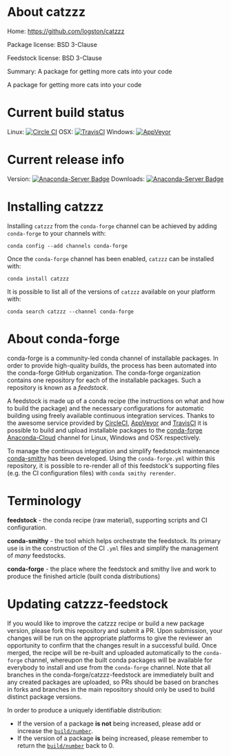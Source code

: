 About catzzz
============

Home: https://github.com/logston/catzzz

Package license: BSD 3-Clause

Feedstock license: BSD 3-Clause

Summary: A package for getting more cats into your code

A package for getting more cats into your code


Current build status
====================

Linux: [![Circle CI](https://circleci.com/gh/conda-forge/catzzz-feedstock.svg?style=shield)](https://circleci.com/gh/conda-forge/catzzz-feedstock)
OSX: [![TravisCI](https://travis-ci.org/conda-forge/catzzz-feedstock.svg?branch=master)](https://travis-ci.org/conda-forge/catzzz-feedstock)
Windows: [![AppVeyor](https://ci.appveyor.com/api/projects/status/github/conda-forge/catzzz-feedstock?svg=True)](https://ci.appveyor.com/project/conda-forge/catzzz-feedstock/branch/master)

Current release info
====================
Version: [![Anaconda-Server Badge](https://anaconda.org/conda-forge/catzzz/badges/version.svg)](https://anaconda.org/conda-forge/catzzz)
Downloads: [![Anaconda-Server Badge](https://anaconda.org/conda-forge/catzzz/badges/downloads.svg)](https://anaconda.org/conda-forge/catzzz)

Installing catzzz
=================

Installing `catzzz` from the `conda-forge` channel can be achieved by adding `conda-forge` to your channels with:

```
conda config --add channels conda-forge
```

Once the `conda-forge` channel has been enabled, `catzzz` can be installed with:

```
conda install catzzz
```

It is possible to list all of the versions of `catzzz` available on your platform with:

```
conda search catzzz --channel conda-forge
```


About conda-forge
=================

conda-forge is a community-led conda channel of installable packages.
In order to provide high-quality builds, the process has been automated into the
conda-forge GitHub organization. The conda-forge organization contains one repository
for each of the installable packages. Such a repository is known as a *feedstock*.

A feedstock is made up of a conda recipe (the instructions on what and how to build
the package) and the necessary configurations for automatic building using freely
available continuous integration services. Thanks to the awesome service provided by
[CircleCI](https://circleci.com/), [AppVeyor](http://www.appveyor.com/)
and [TravisCI](https://travis-ci.org/) it is possible to build and upload installable
packages to the [conda-forge](https://anaconda.org/conda-forge)
[Anaconda-Cloud](http://docs.anaconda.org/) channel for Linux, Windows and OSX respectively.

To manage the continuous integration and simplify feedstock maintenance
[conda-smithy](http://github.com/conda-forge/conda-smithy) has been developed.
Using the ``conda-forge.yml`` within this repository, it is possible to re-render all of
this feedstock's supporting files (e.g. the CI configuration files) with ``conda smithy rerender``.


Terminology
===========

**feedstock** - the conda recipe (raw material), supporting scripts and CI configuration.

**conda-smithy** - the tool which helps orchestrate the feedstock.
                   Its primary use is in the construction of the CI ``.yml`` files
                   and simplify the management of *many* feedstocks.

**conda-forge** - the place where the feedstock and smithy live and work to
                  produce the finished article (built conda distributions)


Updating catzzz-feedstock
=========================

If you would like to improve the catzzz recipe or build a new
package version, please fork this repository and submit a PR. Upon submission,
your changes will be run on the appropriate platforms to give the reviewer an
opportunity to confirm that the changes result in a successful build. Once
merged, the recipe will be re-built and uploaded automatically to the
`conda-forge` channel, whereupon the built conda packages will be available for
everybody to install and use from the `conda-forge` channel.
Note that all branches in the conda-forge/catzzz-feedstock are
immediately built and any created packages are uploaded, so PRs should be based
on branches in forks and branches in the main repository should only be used to
build distinct package versions.

In order to produce a uniquely identifiable distribution:
 * If the version of a package **is not** being increased, please add or increase
   the [``build/number``](http://conda.pydata.org/docs/building/meta-yaml.html#build-number-and-string).
 * If the version of a package **is** being increased, please remember to return
   the [``build/number``](http://conda.pydata.org/docs/building/meta-yaml.html#build-number-and-string)
   back to 0.
